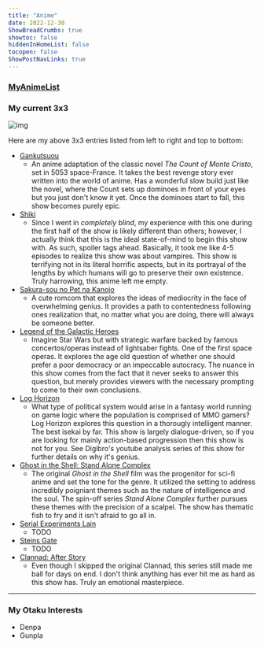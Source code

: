 ```yaml
---
title: "Anime"
date: 2022-12-30
ShowBreadCrumbs: true 
showtoc: false 
hiddenInHomeList: false
tocopen: false
ShowPostNavLinks: true
---
```


### [MyAnimeList](https://myanimelist.net/profile/kyrem1)

### My current 3x3
![img](3x3anime.jpg)

Here are my above 3x3 entries listed from left to right and top to bottom:
- [Gankutsuou](https://myanimelist.net/anime/239/Gankutsuou)
    - An anime adaptation of the classic novel *The Count of Monte Cristo*, set in 5053 space-France. It takes the best revenge story ever written into the world of anime. Has a wonderful slow build just like the novel, where the Count sets up dominoes in front of your eyes but you just don't know it yet. Once the dominoes start to fall, this show becomes purely epic.
- [Shiki](https://myanimelist.net/anime/7724/Shiki)
    - Since I went in *completely blind*, my experience with this one during the first half of the show is likely different than others; however, I actually think that this is the ideal state-of-mind to begin this show with. As such, spoiler tags ahead. Basically, it took me like 4-5 episodes to realize this show was about vampires. This show is terrifying not in its literal horrific aspects, but in its portrayal of the lengths by which humans will go to preserve their own existence. Truly harrowing, this anime left me empty.
- [Sakura-sou no Pet na Kanojo](https://myanimelist.net/anime/13759/Sakura-sou_no_Pet_na_Kanojo)
    - A cute romcom that explores the ideas of mediocrity in the face of overwhelming genius. It provides a path to contentedness following ones realization that, no matter what you are doing, there will always be someone better.
- [Legend of the Galactic Heroes](https://myanimelist.net/anime/820/Ginga_Eiyuu_Densetsu)
    - Imagine Star Wars but with strategic warfare backed by famous concertos/operas instead of lightsaber fights. One of the first space operas. It explores the age old question of whether one should prefer a poor democracy or an impeccable autocracy. The nuance in this show comes from the fact that it never seeks to answer this question, but merely provides viewers with the necessary prompting to come to their own conclusions.
- [Log Horizon](https://myanimelist.net/anime/17265/Log_Horizon)
    - What type of political system would arise in a fantasy world running on game logic where the population is comprised of MMO gamers? Log Horizon explores this question in a thorougly intelligent manner. The best isekai by far. This show is largely dialogue-driven, so if you are looking for mainly action-based progression then this show is not for you. See Digibro's youtube analysis series of this show for further details on why it's genius.
- [Ghost in the Shell: Stand Alone Complex](https://myanimelist.net/anime/467/Koukaku_Kidoutai__Stand_Alone_Complex)
    - The original *Ghost in the Shell* film was the progenitor for sci-fi anime and set the tone for the genre. It utilized the setting to address incredibly poigniant themes such as the nature of intelligence and the soul. The spin-off series *Stand Alone Complex* further pursues these themes with the precision of a scalpel. The show has thematic fish to fry and it isn't afraid to go all in.
- [Serial Experiments Lain](https://myanimelist.net/anime/339/Serial_Experiments_Lain)
    - TODO
- [Steins Gate](https://myanimelist.net/anime/9253/Steins_Gate)
    - TODO
- [Clannad: After Story](https://myanimelist.net/anime/4181/Clannad__After_Story)
    - Even though I skipped the original Clannad, this series still made me ball for days on end. I don't think anything has ever hit me as hard as this show has. Truly an emotional masterpiece.
****

### My Otaku Interests

- Denpa
- Gunpla
